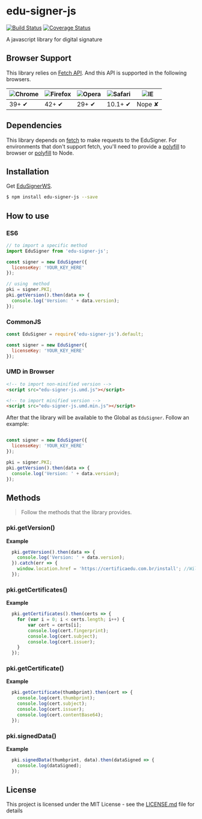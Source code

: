 # edu-signer-js
[![Build Status](https://travis-ci.org/ronaldoaraujo/edu-signer-js.svg?branch=master)](https://travis-ci.org/ronaldoaraujo/edu-signer-js)
[![Coverage Status](https://coveralls.io/repos/github/ronaldoaraujo/edu-signer-js/badge.svg?branch=master)](https://coveralls.io/github/ronaldoaraujo/edu-signer-js?branch=master)

A javascript library for digital signature

## Browser Support

This library relies on [Fetch API](https://fetch.spec.whatwg.org/). And this API is supported in the following browsers.

![Chrome](https://cloud.githubusercontent.com/assets/398893/3528328/23bc7bc4-078e-11e4-8752-ba2809bf5cce.png) | ![Firefox](https://cloud.githubusercontent.com/assets/398893/3528329/26283ab0-078e-11e4-84d4-db2cf1009953.png) | ![Opera](https://cloud.githubusercontent.com/assets/398893/3528330/27ec9fa8-078e-11e4-95cb-709fd11dac16.png) | ![Safari](https://cloud.githubusercontent.com/assets/398893/3528331/29df8618-078e-11e4-8e3e-ed8ac738693f.png) | ![IE](https://cloud.githubusercontent.com/assets/398893/3528325/20373e76-078e-11e4-8e3a-1cb86cf506f0.png) |
--- | --- | --- | --- | --- |
39+ ✔ | 42+ ✔ | 29+ ✔ | 10.1+ ✔ | Nope ✘ |

## Dependencies

This library depends on [fetch](https://fetch.spec.whatwg.org/) to make requests to the EduSigner. For environments that don't support fetch, you'll need to provide a [polyfill](https://github.com/github/fetch) to browser or [polyfill](https://github.com/bitinn/node-fetch) to Node.

## Installation

Get [EduSignerWS](https://certificaedu.com.br/install).

```sh
$ npm install edu-signer-js --save
```

## How to use

### ES6

```js
// to import a specific method
import EduSigner from 'edu-signer-js';

const signer = new EduSigner({
  licenseKey: 'YOUR_KEY_HERE'
});

// using  method
pki = signer.PKI;
pki.getVersion().then(data => {
  console.log('Version: ' + data.version);
});
```

### CommonJS

```js
const EduSigner = require('edu-signer-js').default;

const signer = new EduSigner({
  licenseKey: 'YOUR_KEY_HERE'
});
```

### UMD in Browser

```html
<!-- to import non-minified version -->
<script src="edu-signer-js.umd.js"></script>

<!-- to import minified version -->
<script src="edu-signer-js.umd.min.js"></script>
```

After that the library will be available to the Global as `EduSigner`. Follow an example:

```js

const signer = new EduSigner({
  licenseKey: 'YOUR_KEY_HERE'
});

pki = signer.PKI;
pki.getVersion().then(data => {
  console.log('Version: ' + data.version);
});
```

## Methods

> Follow the methods that the library provides.

### pki.getVersion()

**Example**

```js
  pki.getVersion().then(data => {
    console.log('Version: ' + data.version);
  }).catch(err => {
    window.location.href = 'https://certificaedu.com.br/install'; //Will take to the installation page.
  });
```

### pki.getCertificates()

**Example**

```js
  pki.getCertificates().then(certs => {
    for (var i = 0; i < certs.length; i++) {
        var cert = certs[i];
        console.log(cert.fingerprint);
        console.log(cert.subject);
        console.log(cert.issuer);
    }
  });
```

### pki.getCertificate()

**Example**

```js
  pki.getCertificate(thumbprint).then(cert => {
    console.log(cert.thumbprint);
    console.log(cert.subject);
    console.log(cert.issuer);
    console.log(cert.contentBase64);
  });
```

### pki.signedData()

**Example**

```js
  pki.signedData(thumbprint, data).then(dataSigned => {
    console.log(dataSigned);
  });
```

## License

This project is licensed under the MIT License - see the [LICENSE.md](LICENSE.md) file for details
